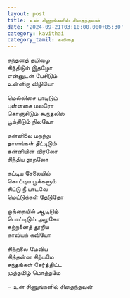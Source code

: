 ```yaml
---
layout: post
title: உன் சிணுங்களில் சிதைந்தவன்
date: '2024-09-21T03:10:00.000+05:30'
category: kavithai
category_tamil: கவிதை
---
```

  
சந்தனத் தமிழை  
சிந்திடும் இதழோ  
என்னுடன் பேசிடும்  
உன்னிரு விழியோ  
  
மெல்லிசை பாடிடும்  
புன்னகை மலரோ  
கொஞ்சிடும் கூந்தலில்  
பூத்திடும் நிலவோ  
  
தன்னிலை மறந்து  
தாளங்கள் தீட்டிடும்  
கன்னியின் விரலோ  
சிந்திய தூறலோ  
  
கட்டிய சேலையில்  
கொட்டிய பூக்களும்  
சிட்டு நீ பாடவே  
மெட்டுக்கள் தேடுதோ  
  
ஒற்றையில் ஆடிடும்  
பொட்டிடும் அழகோ  
கற்றனைத் தூறிய  
காவியக் கவியோ  
  
சிற்றலை மேவிய  
சித்தன்ன சிற்பமே  
சந்தங்கள் சேர்த்திட்ட  
முத்தமிழ் மொத்தமே  
  
&#8722; உன் சிணுங்களில் சிதைந்தவன்  
  
